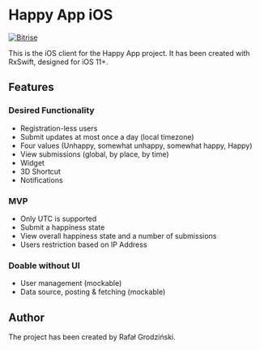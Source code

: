 # Happy App iOS
[![Bitrise](https://img.shields.io/bitrise/30fc743afb98226a/master.svg?token=pfu9JO5Q4ASvqkSoWuAZgQ&style=plastic&label=Bitrise)]()

This is the iOS client for the Happy App project. It has been created with RxSwift, designed for iOS 11+.

## Features
### Desired Functionality
* Registration-less users
* Submit updates at most once a day (local timezone)
* Four values (Unhappy, somewhat unhappy, somewhat happy, Happy)
* View submissions (global, by place, by time)
* Widget
* 3D Shortcut
* Notifications

### MVP
* Only UTC is supported
* Submit a happiness state
* View overall happiness state and a number of submissions
* Users restriction based on IP Address

### Doable without UI
* User management (mockable)
* Data source, posting & fetching (mockable)

## Author
The project has been created by Rafał Grodziński.
